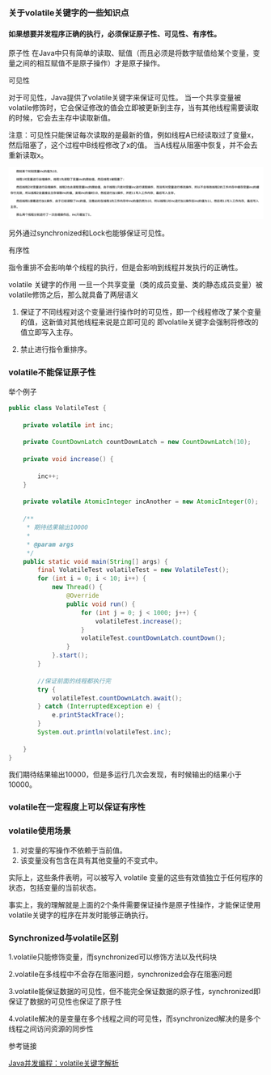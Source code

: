### 关于volatile关键字的一些知识点

#### 如果想要并发程序正确的执行，必须保证原子性、可见性、有序性。

 原子性
 在Java中只有简单的读取、赋值（而且必须是将数字赋值给某个变量，变量之间的相互赋值不是原子操作）才是原子操作。
 
 可见性
 
 对于可见性，Java提供了volatile关键字来保证可见性。
 当一个共享变量被volatile修饰时，它会保证修改的值会立即被更新到主存，当有其他线程需要读取的时候，它会去主存中读取新值。
 
 注意：可见性只能保证每次读取的是最新的值，例如线程A已经读取过了变量x，然后阻塞了，这个过程中B线程修改了x的值。
 当A线程从阻塞中恢复，并不会去重新读取x。
 
 ![volatile不能保证原子性.png](volatile不能保证原子性.png)
 
 另外通过synchronized和Lock也能够保证可见性。
 
 
 有序性
 
 指令重排不会影响单个线程的执行，但是会影响到线程并发执行的正确性。
 
 volatile 关键字的作用 一旦一个共享变量（类的成员变量、类的静态成员变量）被volatile修饰之后，那么就具备了两层语义
 
 1. 保证了不同线程对这个变量进行操作时的可见性，即一个线程修改了某个变量的值，这新值对其他线程来说是立即可见的
 即volatile关键字会强制将修改的值立即写入主存。
 
 2. 禁止进行指令重排序。
 

 ### volatile不能保证原子性
 
 举个例子
```java
public class VolatileTest {

    private volatile int inc;

    private CountDownLatch countDownLatch = new CountDownLatch(10);

    private void increase() {

        inc++;
    }

    private volatile AtomicInteger incAnother = new AtomicInteger(0);

    /**
     * 期待结果输出10000
     *
     * @param args
     */
    public static void main(String[] args) {
        final VolatileTest volatileTest = new VolatileTest();
        for (int i = 0; i < 10; i++) {
            new Thread() {
                @Override
                public void run() {
                    for (int j = 0; j < 1000; j++) {
                        volatileTest.increase();
                    }
                    volatileTest.countDownLatch.countDown();
                }
            }.start();
        }

        //保证前面的线程都执行完
        try {
            volatileTest.countDownLatch.await();
        } catch (InterruptedException e) {
            e.printStackTrace();
        }
        System.out.println(volatileTest.inc);

    }
}
```
我们期待结果输出10000，但是多运行几次会发现，有时候输出的结果小于10000。


### volatile在一定程度上可以保证有序性

### volatile使用场景

1. 对变量的写操作不依赖于当前值。
2. 该变量没有包含在具有其他变量的不变式中。

实际上，这些条件表明，可以被写入 volatile 变量的这些有效值独立于任何程序的状态，包括变量的当前状态。

事实上，我的理解就是上面的2个条件需要保证操作是原子性操作，才能保证使用volatile关键字的程序在并发时能够正确执行。


### Synchronized与volatile区别 

1.volatile只能修饰变量，而synchronized可以修饰方法以及代码块
 
2.volatile在多线程中不会存在阻塞问题，synchronized会存在阻塞问题
 
3.volatile能保证数据的可见性，但不能完全保证数据的原子性，synchronized即保证了数据的可见性也保证了原子性
 
4.volatile解决的是变量在多个线程之间的可见性，而synchronized解决的是多个线程之间访问资源的同步性
 
参考链接

[Java并发编程：volatile关键字解析](https://www.cnblogs.com/dolphin0520/p/3920373.html)